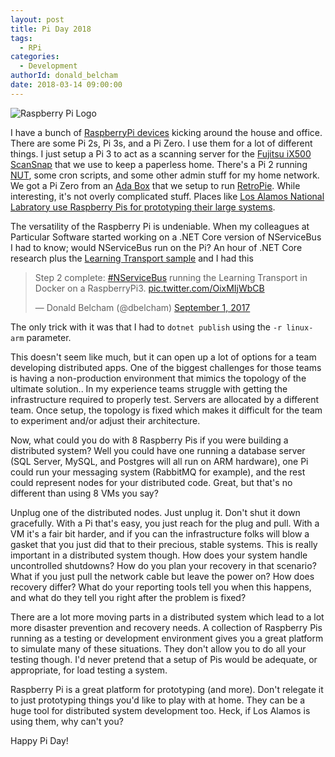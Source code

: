 ```yaml
---
layout: post
title: Pi Day 2018
tags:
  - RPi
categories:
  - Development
authorId: donald_belcham
date: 2018-03-14 09:00:00
---
```

![Raspberry Pi Logo](https://www.igloocoder.com/images/RPi-Logo.png)

I have a bunch of [RaspberryPi devices](https://www.raspberrypi.org) kicking around the house and office. There are some Pi 2s, Pi 3s, and a Pi Zero. I use them for a lot of different things. I just setup a Pi 3 to act as a scanning server for the [Fujitsu iX500 ScanSnap](http://www.fujitsu.com/uk/products/computing/peripheral/scanners/scansnap/ix500/) that we use to keep a paperless home. There's a Pi 2 running [NUT](http://networkupstools.org/), some cron scripts, and some other admin stuff for my home network. We got a Pi Zero from an [Ada Box](https://www.adafruit.com/adabox/) that we setup to run [RetroPie](https://retropie.org.uk/). While interesting, it's not overly complicated stuff. Places like [Los Alamos National Labratory use Raspberry Pis for prototyping their large systems](https://www.youtube.com/watch?v=78H-4KqVvrg).
<!-- more -->
The versatility of the Raspberry Pi is undeniable. When my colleagues at Particular Software started working on a .NET Core version of NServiceBus I had to know; would NServiceBus run on the Pi? An hour of .NET Core research plus the [Learning Transport sample](https://docs.particular.net/samples/learning-transport/) and I had this

<blockquote class="twitter-tweet" data-lang="en"><p lang="en" dir="ltr">Step 2 complete: <a href="https://twitter.com/hashtag/NServiceBus?src=hash&amp;ref_src=twsrc%5Etfw">#NServiceBus</a> running the Learning Transport in Docker on a RaspberryPi3. <a href="https://t.co/OixMIjWbCB">pic.twitter.com/OixMIjWbCB</a></p>&mdash; Donald Belcham (@dbelcham) <a href="https://twitter.com/dbelcham/status/903418955989217280?ref_src=twsrc%5Etfw">September 1, 2017</a></blockquote>
<script async src="https://platform.twitter.com/widgets.js" charset="utf-8"></script>

The only trick with it was that I had to `dotnet publish` using the `-r linux-arm` parameter. 

This doesn't seem like much, but it can open up a lot of options for a team developing distributed apps. One of the biggest challenges for those teams is having a non-production environment that mimics the topology of the ultimate solution.. In my experience teams struggle with getting the infrastructure required to properly test. Servers are allocated by a different team. Once setup, the topology is fixed which makes it difficult for the team to experiment and/or adjust their architecture.

Now, what could you do with 8 Raspberry Pis if you were building a distributed system? Well you could have one running a database server (SQL Server, MySQL, and Postgres will all run on ARM hardware), one Pi could run your messaging system (RabbitMQ for example), and the rest could represent nodes for your distributed code. Great, but that's no different than using 8 VMs you say?

Unplug one of the distributed nodes. Just unplug it. Don't shut it down gracefully. With a Pi that's easy, you just reach for the plug and pull. With a VM it's a fair bit harder, and if you can the infrastructure folks will blow a gasket that you just did that to their precious, stable systems. This is really important in a distributed system though. How does your system handle uncontrolled shutdowns? How do you plan your recovery in that scenario? What if you just pull the network cable but leave the power on? How does recovery differ? What do your reporting tools tell you when this happens, and what do they tell you right after the problem is fixed?

There are a lot more moving parts in a distributed system which lead to a lot more disaster prevention and recovery needs. A collection of Raspberry Pis running as a testing or development environment gives you a great platform to simulate many of these situations. They don't allow you to do all your testing though. I'd never pretend that a setup of Pis would be adequate, or appropriate, for load testing a system.

Raspberry Pi is a great platform for prototyping (and more). Don't relegate it to just prototyping things you'd like to play with at home. They can be a huge tool for distributed system development too. Heck, if Los Alamos is using them, why can't you?

Happy Pi Day!